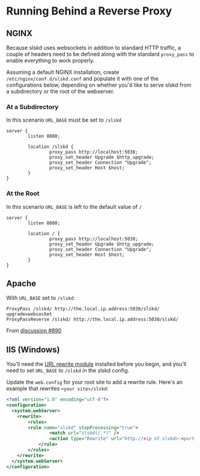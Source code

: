 # Running Behind a Reverse Proxy

## NGINX

Because slskd uses websockets in addition to standard HTTP traffic, a couple of headers need to be defined along with the standard `proxy_pass` to enable everything to work properly.

Assuming a default NGINX installation, create `/etc/nginx/conf.d/slskd.conf` and populate it with one of the configurations below, depending on whether you'd like to serve slskd from a subdirectory or the root of the webserver.

### At a Subdirectory

In this scenario `URL_BASE` must be set to `/slskd`

```
server {
        listen 8080;

        location /slskd {
                proxy_pass http://localhost:5030;
                proxy_set_header Upgrade $http_upgrade;
                proxy_set_header Connection "Upgrade";
                proxy_set_header Host $host;
        }
}
```

### At the Root

In this scenario `URL_BASE` is left to the default value of `/`

```
server {
        listen 8080;

        location / {
                proxy_pass http://localhost:5030;
                proxy_set_header Upgrade $http_upgrade;
                proxy_set_header Connection "Upgrade";
                proxy_set_header Host $host;
        }
}
```

## Apache

With `URL_BASE` set to `/slskd`:

```
ProxyPass /slskd/ http://the.local.ip.address:5030/slskd/ upgrade=websocket
ProxyPassReverse /slskd/ http://the.local.ip.address:5030/slskd/

```

From [discussion #890](https://github.com/slskd/slskd/discussions/890)

## IIS (Windows)

You'll need the [URL rewrite module](https://learn.microsoft.com/en-us/iis/extensions/url-rewrite-module/using-the-url-rewrite-module) installed before you begin, and you'll need to set `URL_BASE` to `/slskd` in the slskd config.

Update the `web.config` for your root site to add a rewrite rule.  Here's an example that rewrites `<your site>/slskd`:

```xml
<?xml version="1.0" encoding="utf-8"?>
<configuration>
  <system.webServer>
    <rewrite>
        <rules>
	    <rule name="slskd" stopProcessing="true">
                <match url="slskd(/.*)" />
                <action type="Rewrite" url="http://<ip of slskd>:<port of slskd>/slskd{R:1}" />
            </rule>
        </rules>
    </rewrite>
  </system.webServer>
</configuration>
```

